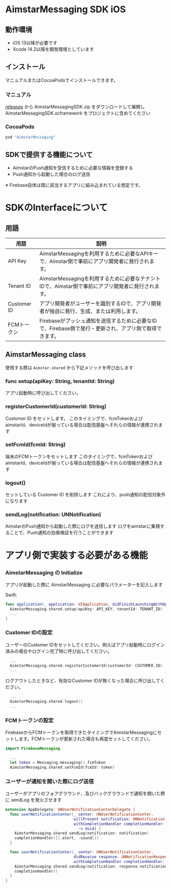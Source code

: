 # AimstarMessaging SDK iOS

## 動作環境

* iOS 13以降が必要です
* Xcode 14.2以降を開発環境としています

## インストール

マニュアルまたはCocoaPodsでインストールできます。

### マニュアル

[releases](releases) から AimstarMessagingSDK.zip をダウンロードして展開し AimstarMessagingSDK.xcframework をプロジェクトに含めてください

### CocoaPods

```ruby
pod "AimstarMessaging"
```


## SDKで提供する機能について
- AimstarのPush通知を受信するために必要な情報を登録する
- Push通知から起動した場合のログ送信

※ Firebase自体は既に該当するアプリに組み込まれている想定です。

# SDKのInterfaceについて

## 用語

| 用語 | 説明 |
|---|---|
| API Key | AimstarMessagingを利用するために必要なAPIキーで、Aimstar側で事前にアプリ開発者に発行されます。 |
| Tenant ID | AimstarMessagingを利用するために必要なテナントIDで、Aimstar側で事前にアプリ開発者に発行されます。 |
| Customer ID | アプリ開発者がユーザーを識別するIDで、アプリ開発者が独自に発行、生成、または利用します。 |
| FCMトークン | Firebaseがプッシュ通知を送信するために必要なIDで、Firebase側で発行・更新され、アプリ側で取得できます。 |

## AimstarMessaging class
使用する際は `Aimstar.shared` から下記メソッドを呼び出します

### func setup(apiKey: String, tenantId: String)
アプリ起動時に呼び出してください。


### registerCustomerId(customerId: String)
Customer ID をセットします。
このタイミングで、fcmTokenおよびaimstarId、deviceIdが揃っている場合は配信基盤へそれらの情報が連携されます

### setFcmId(fcmId: String)
端末のFCMトークンをセットします
このタイミングで、fcmTokenおよびaimstarId、deviceIdが揃っている場合は配信基盤へそれらの情報が連携されます

### logout()
セットしている Customer ID を削除します
これにより、push通知の配信対象外になります

### sendLog(notification: UNNotification)
AimstarのPush通知から起動した際にログを送信します
ログをaimstarに集積することで、Push通知の効果検証を行うことができます

# アプリ側で実装する必要がある機能


### AimstarMessaging の Initialize
アプリが起動した際に AimstarMessaging に必要なパラメーターを記入します

Swift:

```swift
func application(_ application: UIApplication, didFinishLaunchingWithOptions launchOptions: [UIApplicationLaunchOptionsKey: Any]?) -> Bool {
  AimstarMessaging.shared.setup(apiKey: API_KEY, tenantId: TENANT_ID)
  ...
}
```

### Customer IDの設定

ユーザーのCustomer IDをセットしてください。例えばアプリ起動時にログイン済みの場合やログイン完了時に呼び出してください。

```swift
  ...
  AimstarMessaging.shared.registerCustomerId(customerId: CUSTOMER_ID)
  ...
```

ログアウトしたときなど、有効なCustomer IDが無くなった場合に呼び出してください。

```swift
  ...
  AimstarMessaging.shared.logout()
  ...
```

### FCMトークンの設定

FirebaseからFCMトークンを取得できたタイミングでAimstarMessagingにセットします。FCMトークンが更新された場合も再度セットしてください。

```swift
import FirebaseMessaging

  ...
  let token = Messaging.messaging().fcmToken
  AimstarMessaging.shared.setFcmId(fcmId: token)
```

### ユーザーが通知を開いた際にログ送信

ユーザーがアプリのフォアグラウンド、及びバックグラウンドで通知を開いた際に sendLog を発火させます

```swift
extension AppDelegate: UNUserNotificationCenterDelegate {
  func userNotificationCenter(_ center: UNUserNotificationCenter,
                              willPresent notification: UNNotification,
                              withCompletionHandler completionHandler: @escaping (UNNotificationPresentationOptions)
                                -> Void) {
    AimstarMessaging.shared.sendLog(notification: notification)
    completionHandler([[.alert, .sound]])
  }

  func userNotificationCenter(_ center: UNUserNotificationCenter,
                              didReceive response: UNNotificationResponse,
                              withCompletionHandler completionHandler: @escaping () -> Void) {
    AimstarMessaging.shared.sendLog(notification: response.notification)
    completionHandler()
  }
}

```
